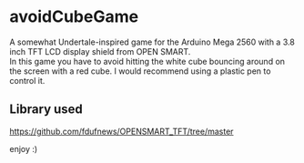# avoidCubeGame
A somewhat Undertale-inspired game for the Arduino Mega 2560 with a 3.8 inch TFT LCD display shield from OPEN SMART.  
In this game you have to avoid hitting the white cube bouncing around on the screen with a red cube. I would recommend using a plastic pen to control it.
## Library used
https://github.com/fdufnews/OPENSMART_TFT/tree/master

enjoy :)
